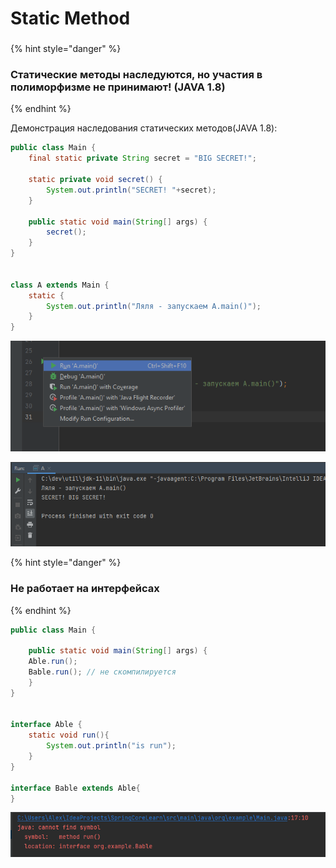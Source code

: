 # Static Method

###

{% hint style="danger" %}
### Статические методы наследуются, но участия в полиморфизме не принимают!  (JAVA 1.8)
{% endhint %}

Демонстрация наследования статических методов(JAVA 1.8):

```java
public class Main {
    final static private String secret = "BIG SECRET!";

    static private void secret() {
        System.out.println("SECRET! "+secret);
    }

    public static void main(String[] args) {
        secret();
    }
}


class A extends Main {
    static {
        System.out.println("Ляля - запускаем A.main()");
    }
}
```

![](<../.gitbook/assets/image (160).png>)

![](<../.gitbook/assets/image (284).png>)

{% hint style="danger" %}
### Не работает на интерфейсах
{% endhint %}

```java
public class Main {
    
    public static void main(String[] args) {
    Able.run();
    Bable.run(); // не скомпилируется
    }
}


interface Able {
    static void run(){
        System.out.println("is run");
    }
}

interface Bable extends Able{
}
```

![](<../.gitbook/assets/image (403).png>)
